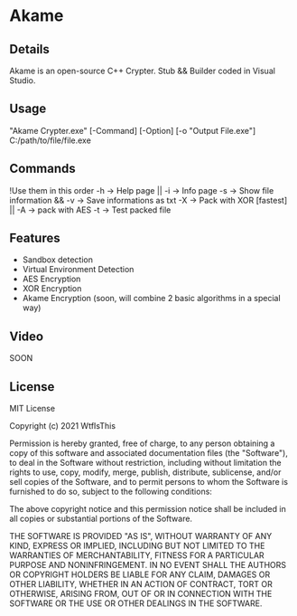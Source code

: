 # Akame
## Details
Akame is an open-source C++ Crypter. Stub &amp;&amp; Builder coded in Visual Studio.
## Usage
"Akame Crypter.exe" [-Command] [-Option] [-o "Output File.exe"] C:/path/to/file/file.exe
## Commands
!Use them in this order
-h -> Help page || -i -> Info page
-s -> Show file information && -v -> Save informations as txt
-X -> Pack with XOR [fastest] || -A -> pack with AES
-t -> Test packed file
## Features
- Sandbox detection
- Virtual Environment Detection
- AES Encryption
- XOR Encryption
- Akame Encryption (soon, will combine 2 basic algorithms in a special way)
## Video
SOON
## License
MIT License

Copyright (c) 2021 WtfIsThis

Permission is hereby granted, free of charge, to any person obtaining a copy
of this software and associated documentation files (the "Software"), to deal
in the Software without restriction, including without limitation the rights
to use, copy, modify, merge, publish, distribute, sublicense, and/or sell
copies of the Software, and to permit persons to whom the Software is
furnished to do so, subject to the following conditions:

The above copyright notice and this permission notice shall be included in all
copies or substantial portions of the Software.

THE SOFTWARE IS PROVIDED "AS IS", WITHOUT WARRANTY OF ANY KIND, EXPRESS OR
IMPLIED, INCLUDING BUT NOT LIMITED TO THE WARRANTIES OF MERCHANTABILITY,
FITNESS FOR A PARTICULAR PURPOSE AND NONINFRINGEMENT. IN NO EVENT SHALL THE
AUTHORS OR COPYRIGHT HOLDERS BE LIABLE FOR ANY CLAIM, DAMAGES OR OTHER
LIABILITY, WHETHER IN AN ACTION OF CONTRACT, TORT OR OTHERWISE, ARISING FROM,
OUT OF OR IN CONNECTION WITH THE SOFTWARE OR THE USE OR OTHER DEALINGS IN THE
SOFTWARE.
